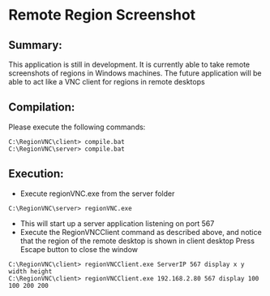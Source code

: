 # Remote Region Screenshot

## Summary:

This application is still in development. It is currently able to take remote screenshots of regions in Windows machines. The future application will be able to act like a VNC client for regions in remote desktops

## Compilation:

Please execute the following commands:

```
C:\RegionVNC\client> compile.bat
C:\RegionVNC\server> compile.bat
```

## Execution:

* Execute regionVNC.exe from the server folder

```
C:\RegionVNC\server> regionVNC.exe
```

* This will start up a server application listening on port 567
* Execute the RegionVNCClient command as described above, and notice that the region of the remote desktop is shown in client desktop 
Press Escape button to close the window

```
C:\RegionVNC\client> regionVNCClient.exe ServerIP 567 display x y width height
C:\RegionVNC\client> regionVNCClient.exe 192.168.2.80 567 display 100 100 200 200
```
